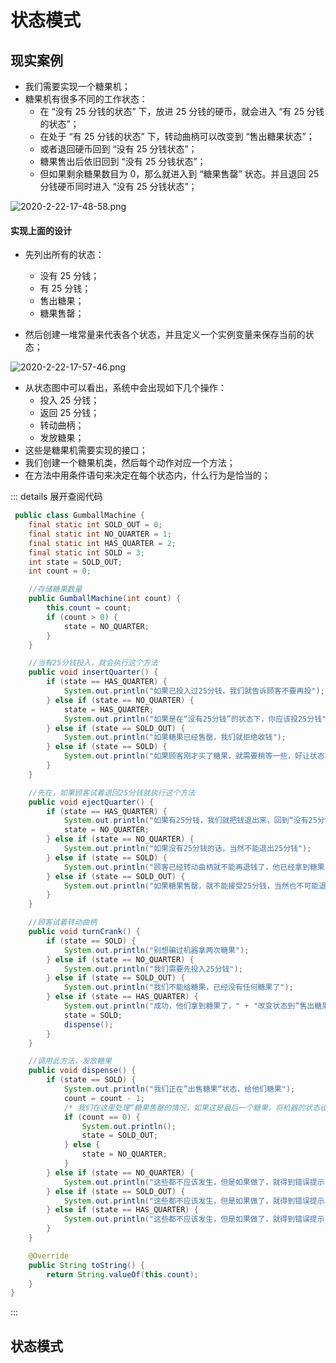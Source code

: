 # 状态模式

## 现实案例

- 我们需要实现一个糖果机；
- 糖果机有很多不同的工作状态：
  - 在 “没有 25 分钱的状态” 下，放进 25 分钱的硬币，就会进入 “有 25 分钱的状态”；
  - 在处于 “有 25 分钱的状态” 下，转动曲柄可以改变到 “售出糖果状态”；
  - 或者退回硬币回到 “没有 25 分钱状态”；
  - 糖果售出后依旧回到 “没有 25 分钱状态”；
  - 但如果剩余糖果数目为 0，那么就进入到 “糖果售罄” 状态。并且退回 25 分钱硬币同时进入 “没有 25 分钱状态”；

![2020-2-22-17-48-58.png](https://garrik-default-imgs.oss-accelerate.aliyuncs.com/imgs/2020-2-22-17-48-58.png)

#### 实现上面的设计

- 先列出所有的状态：

  - 没有 25 分钱；
  - 有 25 分钱；
  - 售出糖果；
  - 糖果售罄；

- 然后创建一堆常量来代表各个状态，并且定义一个实例变量来保存当前的状态；

![2020-2-22-17-57-46.png](https://garrik-default-imgs.oss-accelerate.aliyuncs.com/imgs/2020-2-22-17-57-46.png)

- 从状态图中可以看出，系统中会出现如下几个操作：
  - 投入 25 分钱；
  - 返回 25 分钱；
  - 转动曲柄；
  - 发放糖果；
- 这些是糖果机需要实现的接口；
- 我们创建一个糖果机类，然后每个动作对应一个方法；
- 在方法中用条件语句来决定在每个状态内，什么行为是恰当的；

::: details 展开查阅代码

```java
 public class GumballMachine {
    final static int SOLD_OUT = 0;
    final static int NO_QUARTER = 1;
    final static int HAS_QUARTER = 2;
    final static int SOLD = 3;
    int state = SOLD_OUT;
    int count = 0;

    //存储糖果数量
    public GumballMachine(int count) {
        this.count = count;
        if (count > 0) {
            state = NO_QUARTER;
        }
    }

    //当有25分钱投入，就会执行这个方法
    public void insertQuarter() {
        if (state == HAS_QUARTER) {
            System.out.println("如果已投入过25分钱，我们就告诉顾客不要再投");
        } else if (state == NO_QUARTER) {
            state = HAS_QUARTER;
            System.out.println("如果是在“没有25分钱”的状态下，你应该投25分钱");
        } else if (state == SOLD_OUT) {
            System.out.println("如果糖果已经售罄，我们就拒绝收钱");
        } else if (state == SOLD) {
            System.out.println("如果顾客刚才买了糖果，就需要稍等一些，好让状态转换完毕，恢复到“没有25分钱”的状态");
        }
    }

    //先在，如果顾客试着退回25分钱就执行这个方法
    public void ejectQuarter() {
        if (state == HAS_QUARTER) {
            System.out.println("如果有25分钱，我们就把钱退出来，回到“没有25分钱”的状态");
            state = NO_QUARTER;
        } else if (state == NO_QUARTER) {
            System.out.println("如果没有25分钱的话，当然不能退出25分钱");
        } else if (state == SOLD) {
            System.out.println("顾客已经转动曲柄就不能再退钱了，他已经拿到糖果了");
        } else if (state == SOLD_OUT) {
            System.out.println("如果糖果售罄，就不能接受25分钱，当然也不可能退钱");
        }
    }

    //顾客试着转动曲柄
    public void turnCrank() {
        if (state == SOLD) {
            System.out.println("别想骗过机器拿两次糖果");
        } else if (state == NO_QUARTER) {
            System.out.println("我们需要先投入25分钱");
        } else if (state == SOLD_OUT) {
            System.out.println("我们不能给糖果，已经没有任何糖果了");
        } else if (state == HAS_QUARTER) {
            System.out.println("成功，他们拿到糖果了，" + "改变状态到“售出糖果”然后条用机器的dispense()方法");
            state = SOLD;
            dispense();
        }
    }

    //调用此方法，发放糖果
    public void dispense() {
        if (state == SOLD) {
            System.out.println("我们正在”出售糖果“状态，给他们糖果");
            count = count - 1;
            /* 我们在这里处理“糖果售罄的情况，如果这是最后一个糖果，将机器的状态设置到“糖果售罄”” 否则就回到“没有25分钱”的状态 */
            if (count == 0) {
                System.out.println();
                state = SOLD_OUT;
            } else {
                state = NO_QUARTER;
            }
        } else if (state == NO_QUARTER) {
            System.out.println("这些都不应该发生，但是如果做了，就得到错误提示");
        } else if (state == SOLD_OUT) {
            System.out.println("这些都不应该发生，但是如果做了，就得到错误提示");
        } else if (state == HAS_QUARTER) {
            System.out.println("这些都不应该发生，但是如果做了，就得到错误提示");
        }
    }

    @Override
    public String toString() {
        return String.valueOf(this.count);
    }
}
```

:::

## 状态模式
